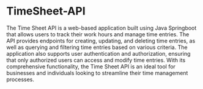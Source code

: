 # TimeSheet-API
The Time Sheet API is a web-based application built using Java Springboot that allows users to track their work hours and manage time entries. The API provides endpoints for creating, updating, and deleting time entries, as well as querying and filtering time entries based on various criteria. The application also supports user authentication and authorization, ensuring that only authorized users can access and modify time entries. With its  comprehensive functionality, the Time Sheet API is an ideal tool for businesses and individuals looking to streamline their time management processes.
